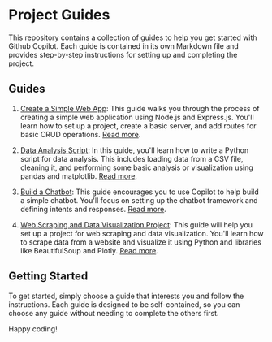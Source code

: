 # Project Guides

This repository contains a collection of guides to help you get started with Github Copilot. Each guide is contained in its own Markdown file and provides step-by-step instructions for setting up and completing the project.

## Guides

1. [Create a Simple Web App](./example1.md): This guide walks you through the process of creating a simple web application using Node.js and Express.js. You'll learn how to set up a project, create a basic server, and add routes for basic CRUD operations. [Read more](./example1.md).

2. [Data Analysis Script](./example2.md): In this guide, you'll learn how to write a Python script for data analysis. This includes loading data from a CSV file, cleaning it, and performing some basic analysis or visualization using pandas and matplotlib. [Read more](./example2.md).

3. [Build a Chatbot](./example3.md): This guide encourages you to use Copilot to help build a simple chatbot. You'll focus on setting up the chatbot framework and defining intents and responses. [Read more](./example3.md).

4. [Web Scraping and Data Visualization Project](./example4.md): This guide will help you set up a project for web scraping and data visualization. You'll learn how to scrape data from a website and visualize it using Python and libraries like BeautifulSoup and Plotly. [Read more](./example4.md).

## Getting Started

To get started, simply choose a guide that interests you and follow the instructions. Each guide is designed to be self-contained, so you can choose any guide without needing to complete the others first.

Happy coding!